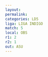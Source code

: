 ```yaml
---
layout: 
permalink: 
categories: LD5
liga: LIGA INDIGO
match: 5
local: OBS
r1: 2
r2: 1
out: ASU
---
```


